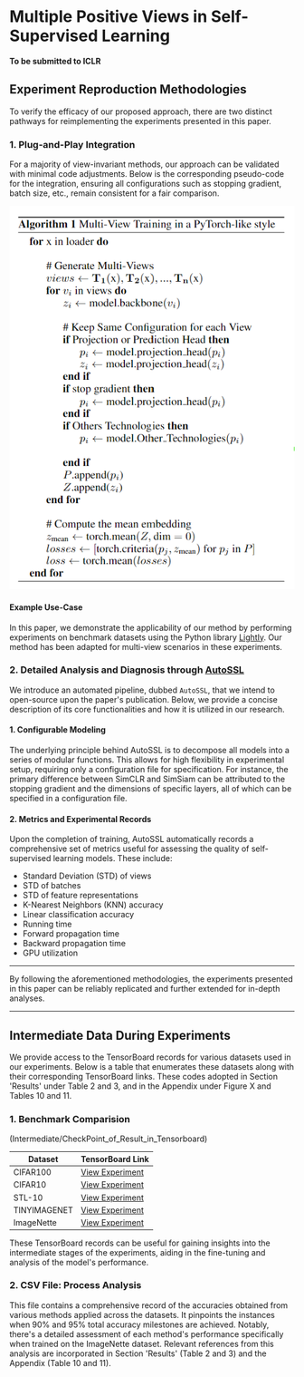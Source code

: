  
# Multiple Positive Views in Self-Supervised Learning
**To be submitted to ICLR**

## Experiment Reproduction Methodologies

To verify the efficacy of our proposed approach, there are two distinct pathways for reimplementing the experiments presented in this paper. 

### 1. Plug-and-Play Integration

For a majority of view-invariant methods, our approach can be validated with minimal code adjustments. Below is the corresponding pseudo-code for the integration, ensuring all configurations such as stopping gradient, batch size, etc., remain consistent for a fair comparison.

![image](https://github.com/px39n/Multiple-Positive-View/blob/main/pseudo_code.png)


#### Example Use-Case

In this paper, we demonstrate the applicability of our method by performing experiments on benchmark datasets using the Python library [Lightly](https://docs.lightly.ai/self-supervised-learning/getting_started/benchmarks.html#imagenet). Our method has been adapted for multi-view scenarios in these experiments.

### 2. Detailed Analysis and Diagnosis through [AutoSSL](https://autossl.gitbook.io/)

We introduce an automated pipeline, dubbed `AutoSSL`, that we intend to open-source upon the paper's publication. Below, we provide a concise description of its core functionalities and how it is utilized in our research.

#### 1. Configurable Modeling

The underlying principle behind AutoSSL is to decompose all models into a series of modular functions. This allows for high flexibility in experimental setup, requiring only a configuration file for specification. For instance, the primary difference between SimCLR and SimSiam can be attributed to the stopping gradient and the dimensions of specific layers, all of which can be specified in a configuration file.

#### 2. Metrics and Experimental Records

Upon the completion of training, AutoSSL automatically records a comprehensive set of metrics useful for assessing the quality of self-supervised learning models. These include:

- Standard Deviation (STD) of views
- STD of batches
- STD of feature representations
- K-Nearest Neighbors (KNN) accuracy
- Linear classification accuracy
- Running time
- Forward propagation time
- Backward propagation time
- GPU utilization
---

By following the aforementioned methodologies, the experiments presented in this paper can be reliably replicated and further extended for in-depth analyses.

---


## Intermediate Data During Experiments

We provide access to the TensorBoard records for various datasets used in our experiments. Below is a table that enumerates these datasets along with their corresponding TensorBoard links.
These codes adopted in Section 'Results' under Table 2 and 3, and in the Appendix under Figure X and Tables 10 and 11.

### 1. Benchmark Comparision

(Intermediate/CheckPoint_of_Result_in_Tensorboard)

| Dataset      | TensorBoard Link |
|--------------|------------------|
| CIFAR100     | [View Experiment](https://tensorboard.dev/experiment/lBWExQayRpKIbuv5d0nA9Q/#scalars) |
| CIFAR10      | [View Experiment](https://tensorboard.dev/experiment/I9NZuY9gSyeyS9qoNksAXg/#scalars)  |
| STL-10       | [View Experiment](https://tensorboard.dev/experiment/j3SdHOk3QzOKKQksXVRxlQ/#scalars)  |
| TINYIMAGENET | [View Experiment](https://tensorboard.dev/experiment/BcdkoHAkR8O1luRVTkULwA/#scalars)  |
| ImageNette   | [View Experiment](https://tensorboard.dev/experiment/hon7xMTqR7W3NIQ4YIlBLg/#scalars)  |

These TensorBoard records can be useful for gaining insights into the intermediate stages of the experiments, aiding in the fine-tuning and analysis of the model's performance.


### 2. CSV File: Process Analysis
This file contains a comprehensive record of the accuracies obtained from various methods applied across the datasets. It pinpoints the instances when 90% and 95% total accuracy milestones are achieved. Notably, there's a detailed assessment of each method's performance specifically when trained on the ImageNette dataset. Relevant references from this analysis are incorporated in Section 'Results' (Table 2 and 3) and the Appendix (Table 10 and 11).
